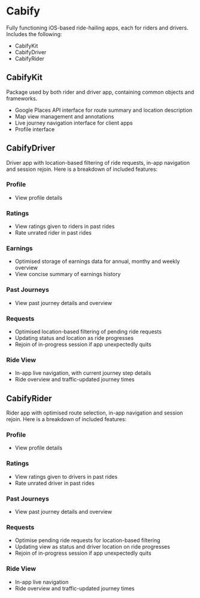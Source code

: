 # Cabify
Fully functioning iOS-based ride-hailing apps, each for riders and drivers. Includes the following:
- CabifyKit
- CabifyDriver
- CabifyRider

## CabifyKit
Package used by both rider and driver app, containing common objects and frameworks.
- Google Places API interface for route summary and location description
- Map view management and annotations
- Live journey navigation interface for client apps
- Profile interface

## CabifyDriver
Driver app with location-based filtering of ride requests, in-app navigation and session rejoin. Here is a breakdown of included features:
  ### Profile
  - View profile details
  ### Ratings
  - View ratings given to riders in past rides
  - Rate unrated rider in past rides
  ### Earnings
  - Optimised storage of earnings data for annual, monthy and weekly overview
  - View concise summary of earnings history
  ### Past Journeys
  - View past journey details and overview
  ### Requests
  - Optimised location-based filtering of pending ride requests
  - Updating status and location as ride progresses
  - Rejoin of in-progress session if app unexpectedly quits
  ### Ride View
  - In-app live navigation, with current journey step details
  - Ride overview and traffic-updated journey times

## CabifyRider
Rider app with optimised route selection, in-app navigation and session rejoin. Here is a breakdown of included features:
  ### Profile
  - View profile details
  ### Ratings
  - View ratings given to drivers in past rides
  - Rate unrated driver in past rides
  ### Past Journeys
  - View past journey details and overview
  ### Requests
  - Optimise pending ride requests for location-based filtering
  - Updating view as status and driver location on ride progresses
  - Rejoin of in-progress session if app unexpectedly quits
  ### Ride View
  - In-app live navigation
  - Ride overview and traffic-updated journey times
  

